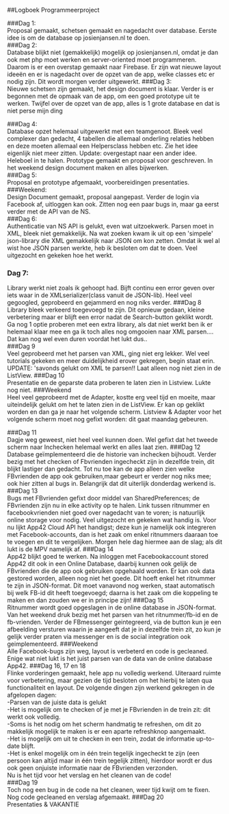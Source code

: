 ##Logboek Programmeerproject<br>

###Dag 1: 
<br>Proposal gemaakt, schetsen gemaakt en nagedacht over database. Eerste idee is om de database op josienjansen.nl te doen.<br>
###Dag 2: <br>
Database blijkt niet (gemakkelijk) mogelijk op josienjansen.nl, omdat je dan ook met php moet werken en server-oriented moet programmeren.<br> Daarom is er een overstap gemaakt naar Firebase. Er zijn wat nieuwe layout ideeën en er is nagedacht over de opzet van de app, welke classes etc er nodig zijn. Dit wordt morgen verder uitgewerkt.
###Dag 3: <br>
Nieuwe schetsen zijn gemaakt, het design document is klaar. Verder is er begonnen met de opmaak van de app, om een goed prototype uit te werken. Twijfel over de opzet van de app, alles is 1 grote database en dat is niet perse mijn ding <br>

###Dag 4:<br>
Database opzet helemaal uitgewerkt met een teamgenoot. Bleek veel complexer dan gedacht, 4 tabellen die allemaal onderling relaties hebben en deze moeten allemaal een Helpersclass hebben etc. Zie het idee eigenlijk niet meer zitten. 
Update: overgestapt naar een ander idee. Heleboel in te halen. Prototype gemaakt en proposal voor geschreven. In het weekend design document maken en alles bijwerken.<br>
###Dag 5:<br>
Proposal en prototype afgemaakt, voorbereidingen presentaties.<br>
###Weekend: <br>
Design Document gemaakt, proposal aangepast. Verder de login via Facebook af, uitloggen kan ook. Zitten nog een paar bugs in, maar ga eerst verder met de API van de NS.<br>
###Dag 6:<br>
Authenticatie van NS API is gelukt, even wat uitzoekwerk. Parsen moet in XML, bleek niet gemakkelijk. Na wat zoeken kwam ik uit op een 'simpele' json-library die XML gemakkelijk naar JSON om kon zetten. Omdat ik wel al wist hoe JSON parsen werkte, heb ik besloten om dat te doen. Veel uitgezocht en gekeken hoe het werkt.<br>
### Dag 7:<br>
Library werkt niet zoals ik gehoopt had. Bijft continu een error geven over iets waar in de XMLserializer(class vanuit de JSON-lib). Heel veel gegoogled, geprobeerd en gejammerd en nog niks verder.
###Dag 8<br>
Library bleek verkeerd toegevoegd te zijn. Dit opnieuw gedaan, kleine verbetering maar er blijft een error nadat de Search-button geklikt wordt. Ga nog 1 optie proberen met een extra library, als dat niet werkt ben ik er helemaal klaar mee en ga ik toch alles nog omgooien naar XML parsen.... Dat kan nog wel even duren voordat het lukt dus..<br>
###Dag 9<br>
Veel geprobeerd met het parsen van XML, ging niet erg lekker. Wel veel tutorials gekeken en meer duidelijkheid erover gekregen, begin staat erin.
UPDATE: 'savonds gelukt om XML te parsen!! Laat alleen nog niet zien in de ListView.
###Dag 10<br>
Presentatie en de geparste data proberen te laten zien in Listview. Lukte nog niet.
###Weekend<br>
Heel veel geprobeerd met de Adapter, kostte erg veel tijd en moeite, maar uiteindelijk gelukt om het te laten zien in de ListView. Er kan op geklikt worden en dan ga je naar het volgende scherm. Listview & Adapter voor het volgende scherm moet nog gefixt worden: dit gaat maandag gebeuren.

###Dag 11<br>
Dagje weg geweest, niet heel veel kunnen doen. Wel gefixt dat het tweede scherm naar Inchecken helemaal werkt en alles laat zien.
###Dag 12<br>
Database geïmplementeerd die de historie van inchecken bijhoudt. Verder bezig met het checken of Fbvrienden ingecheckt zijn in dezelfde trein, dit blijkt lastiger dan gedacht. Tot nu toe kan de app alleen zien welke FBvrienden de app ook gebruiken,maar gebeurt er verder nog niks mee; ook hier zitten al bugs in. Belangrijk dat dit uiterlijk donderdag werkend is.
###Dag 13<br>
Bugs met FBvrienden gefixt door middel van SharedPreferences; de FBvrienden zijn nu in elke activity op te halen. Link tussen ritnummer en facebookvrienden niet goed over nagedacht van te voren; is natuurlijk online storage voor nodig. Veel uitgezocht en gekeken wat handig is. Voor nu lijkt App42 Cloud API het handigst; deze kun je namelijk ook integreren met Facebook-accounts, dan is het zaak om enkel ritnummers daaraan toe te voegen en dit te vergelijken. Morgen hele dag hiermee aan de slag; als dit lukt is de MPV namelijk af.
###Dag 14<br>
App42 blijkt goed te werken. Na inloggen met Facebookaccount stored App42 dit ook in een Online Database, daarbij kunnen ook gelijk de FBvrienden die de app ook gebruiken opgehaald worden. Er kan ook data gestored worden, alleen nog niet het goede. Dit hoeft enkel het ritnummer te zijn in JSON-format. Dit moet vanavond nog werken, staat automatisch bij welk FB-id dit heeft toegevoegd; daarna is het zaak om die koppeling te maken en dan zouden we er in principe zijn!
###Dag 15<br>
Ritnummer wordt goed opgeslagen in de online database in JSON-format. Van het weekend druk bezig met het parsen van het ritnummer/fb-id en de fb-vrienden. Verder de FBmessenger geintegreerd, via de button kun je een afbeelding versturen waarin je aangeeft dat je in dezelfde trein zit, zo kun je gelijk verder praten via messenger en is de social integration ook geimplementeerd.
###Weekend<br>
Alle Facebook-bugs zijn weg, layout is verbeterd en code is gecleaned. Enige wat niet lukt is het juist parsen van de data van de online database App42.
###Dag 16, 17 en 18<br>
Flinke vorderingen gemaakt, hele app nu volledig werkend. Uiteraard ruimte voor verbetering, maar gezien de tijd besloten om het hierbij te laten qua functionaliteit en layout. De volgende dingen zijn werkend gekregen in de afgelopen dagen:<br>
-Parsen van de juiste data is gelukt<br>
-Het is mogelijk om te checken of je met je FBvrienden in de trein zit: dit werkt ook volledig.<br>
-Soms is het nodig om het scherm handmatig te refreshen, om dit zo makkelijk mogelijk te maken is er een aparte refreshknop aangemaakt.<br>
-Het is mogelijk om uit te checken in een trein, zodat de informatie up-to-date blijft.<br>
-Het is enkel mogelijk om in één trein tegelijk ingecheckt te zijn (een persoon kan altijd maar in één trein tegelijk zitten), hierdoor wordt er dus ook geen onjuiste informatie naar de FBvrienden verzonden.<br>
Nu is het tijd voor het verslag en het cleanen van de code!<br>
###Dag 19<br>
Toch nog een bug in de code na het cleanen, weer tijd kwijt om te fixen. Nog code gecleaned en verslag afgemaakt.
###Dag 20<br>
Presentaties & VAKANTIE

